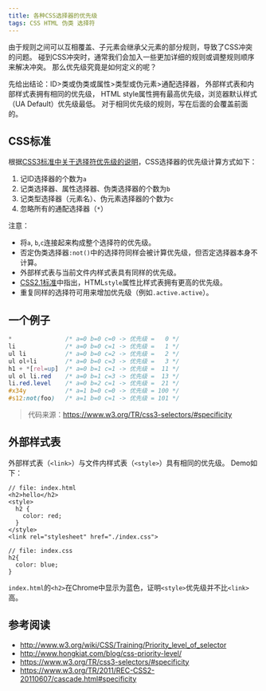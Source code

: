 ```yaml
---
title: 各种CSS选择器的优先级
tags: CSS HTML 伪类 选择符
---
```


由于规则之间可以互相覆盖、子元素会继承父元素的部分规则，导致了CSS冲突的问题。
碰到CSS冲突时，通常我们会加入一些更加详细的规则或调整规则顺序来解决冲突。
那么优先级究竟是如何定义的呢？

先给出结论：ID>类或伪类或属性>类型或伪元素>通配选择器，
外部样式表和内部样式表拥有相同的优先级，
HTML style属性拥有最高优先级，浏览器默认样式（UA Default）优先级最低。
对于相同优先级的规则，写在后面的会覆盖前面的。

<!--more-->

## CSS标准

根据[CSS3标准中关于选择符优先级的说明][css3-spec]，CSS选择器的优先级计算方式如下：

1. 记ID选择器的个数为`a`
2. 记类选择器、属性选择器、伪类选择器的个数为`b`
3. 记类型选择器（元素名）、伪元素选择器的个数为`c`
4. 忽略所有的通配选择器（`*`）

注意：

* 将`a`, `b`,`c`连接起来构成整个选择符的优先级。
* 否定伪类选择器`:not()`中的选择符同样会被计算优先级，但否定选择器本身不计算。
* 外部样式表与当前文件内样式表具有同样的优先级。
* [CSS2.1标准][css21-spec]中指出，HTML`style`属性比样式表拥有更高的优先级。
* 重复同样的选择符可用来增加优先级（例如`.active.active`）。

## 一个例子

```css
*               /* a=0 b=0 c=0 -> 优先级 =   0 */
li              /* a=0 b=0 c=1 -> 优先级 =   1 */
ul li           /* a=0 b=0 c=2 -> 优先级 =   2 */
ul ol+li        /* a=0 b=0 c=3 -> 优先级 =   3 */
h1 + *[rel=up]  /* a=0 b=1 c=1 -> 优先级 =  11 */
ul ol li.red    /* a=0 b=1 c=3 -> 优先级 =  13 */
li.red.level    /* a=0 b=2 c=1 -> 优先级 =  21 */
#x34y           /* a=1 b=0 c=0 -> 优先级 = 100 */
#s12:not(foo)   /* a=1 b=0 c=1 -> 优先级 = 101 */
```

> 代码来源：<https://www.w3.org/TR/css3-selectors/#specificity>

## 外部样式表

外部样式表（`<link>`）与文件内样式表（`<style>`）具有相同的优先级。
Demo如下：

```
// file: index.html
<h2>hello</h2>
<style>
  h2 {
    color: red;
  }
</style>
<link rel="stylesheet" href="./index.css">

// file: index.css
h2{
  color: blue;
}
```

`index.html`的`<h2>`在Chrome中显示为蓝色，证明`<style>`优先级并不比`<link>`高。

## 参考阅读

* <http://www.w3.org/wiki/CSS/Training/Priority_level_of_selector>
* <http://www.hongkiat.com/blog/css-priority-level/>
* <https://www.w3.org/TR/css3-selectors/#specificity>
* <https://www.w3.org/TR/2011/REC-CSS2-20110607/cascade.html#specificity>

[css3-spec]: https://www.w3.org/TR/css3-selectors/#specificity
[css21-spec]: https://www.w3.org/TR/2011/REC-CSS2-20110607/cascade.html#specificity
